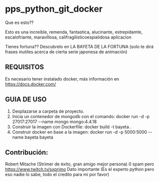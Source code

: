 # pps_python_git_docker
Que es esto??

Esto es una increible, remenda, fantastica, alucinante, estrepidamte, escalofriante, maravillosa, califragilisticoespialidosa aplicacion

Tienes fortuna??
Descubrelo en LA BAYETA DE LA FORTUNA (solo te dirá frases inutiles acerca de cierta serie japonesa de animación)


## REQUISITOS
Es necesario tener instalado docker, más información en https://docs.docker.com/

## GUIA DE USO
1. Desplazarse a carpeta de proyecto.
2. Inicia un contenedor de mongodb con el comando: docker run -d -p 27017:27017 --name mongo mongo:4.4.18
3. Construir la imagen con Dockerfile: docker build -t bayeta .
4. Construir docker en base a la imagen: docker run -d -p 5000:5000 --name bayeta bayeta

## Contribución:
Robert Mitache (Strimer de éxito, gran amigo mejor persona) 0 spam pero https://www.twitch.tv/sxprimo
Dato importante (Es el experto python pero eso nadie lo sabe, todo el credito para mi por favor)
